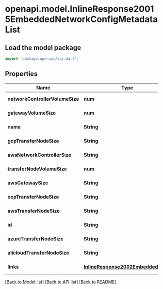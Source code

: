 # openapi.model.InlineResponse20015EmbeddedNetworkConfigMetadataList

## Load the model package
```dart
import 'package:openapi/api.dart';
```

## Properties
Name | Type | Description | Notes
------------ | ------------- | ------------- | -------------
**networkControllerVolumeSize** | **num** |  | [default to null]
**gatewayVolumeSize** | **num** |  | [default to null]
**name** | **String** |  | [default to null]
**gcpTransferNodeSize** | **String** |  | [default to null]
**awsNetworkControllerSize** | **String** |  | [default to null]
**transferNodeVolumeSize** | **num** |  | [default to null]
**awsGatewaySize** | **String** |  | [default to null]
**ocpTransferNodeSize** | **String** |  | [default to null]
**awsTransferNodeSize** | **String** |  | [default to null]
**id** | **String** |  | [default to null]
**azureTransferNodeSize** | **String** |  | [default to null]
**alicloudTransferNodeSize** | **String** |  | [default to null]
**links** | [**InlineResponse2002EmbeddedLinks**](InlineResponse2002EmbeddedLinks.md) |  | [default to null]

[[Back to Model list]](../README.md#documentation-for-models) [[Back to API list]](../README.md#documentation-for-api-endpoints) [[Back to README]](../README.md)


